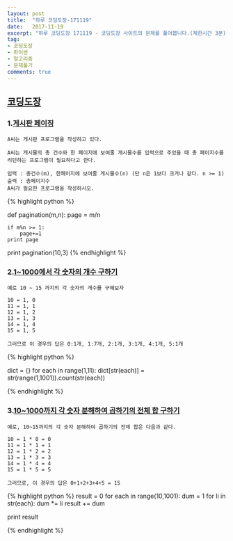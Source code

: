 ```yaml
---
layout: post
title:  "하루 코딩도장-171119"
date:   2017-11-19
excerpt: "하루 코딩도장 171119 - 코딩도장 사이트의 문제를 풀어봅니다.(제한시간 3분)"
tag:
- 코딩도장
- 파이썬
- 알고리즘
- 문제풀기
comments: true
---
```



## [코딩도장](http://codingdojang.com)

### 1.[게시판 페이징](http://codingdojang.com/scode/406?answer_mode=hide)
```
A씨는 게시판 프로그램을 작성하고 있다.

A씨는 게시물의 총 건수와 한 페이지에 보여줄 게시물수를 입력으로 주었을 때 총 페이지수를 리턴하는 프로그램이 필요하다고 한다.

입력 : 총건수(m), 한페이지에 보여줄 게시물수(n) (단 n은 1보다 크거나 같다. n >= 1)
출력 : 총페이지수
A씨가 필요한 프로그램을 작성하시오.
```


{% highlight python %}

def pagination(m,n):
	page = m/n
	
	if m%n >= 1:
		page+=1
	print page

print pagination(10,3)
{% endhighlight %}





### 2.[1~1000에서 각 숫자의 개수 구하기](http://codingdojang.com/scode/504?answer_mode=hide)
```
예로 10 ~ 15 까지의 각 숫자의 개수를 구해보자

10 = 1, 0
11 = 1, 1
12 = 1, 2
13 = 1, 3
14 = 1, 4
15 = 1, 5

그러므로 이 경우의 답은 0:1개, 1:7개, 2:1개, 3:1개, 4:1개, 5:1개
```


{% highlight python %}

dict = {}
for each in range(1,11):
	dict[str(each)] = str(range(1,1001)).count(str(each))

{% endhighlight %}





### 3.[10~1000까지 각 숫자 분해하여 곱하기의 전체 합 구하기](http://codingdojang.com/scode/505?answer_mode=hide)
```
예로, 10~15까지의 각 숫자 분해하여 곱하기의 전체 합은 다음과 같다.

10 = 1 * 0 = 0
11 = 1 * 1 = 1
12 = 1 * 2 = 2
13 = 1 * 3 = 3
14 = 1 * 4 = 4
15 = 1 * 5 = 5

그러므로, 이 경우의 답은 0+1+2+3+4+5 = 15
```


{% highlight python %}
result = 0
for each in range(10,1001):
	dum = 1
	for li in str(each):
		dum *= li
	result += dum

print result

{% endhighlight %}